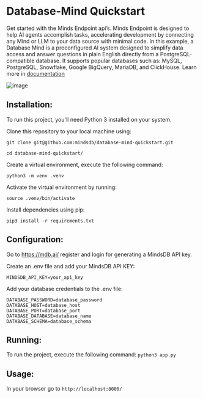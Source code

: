 # Database-Mind Quickstart
Get started with the Minds Endpoint api’s. Minds Endpoint is designed to help AI agents accomplish tasks, accelerating development by connecting any Mind or LLM to your data source with minimal code. In this example, a Database Mind is a preconfigured AI system designed to simplify data access and answer questions in plain English directly from a PostgreSQL-compatible database. It supports popular databases such as: MySQL, PostgreSQL, Snowflake, Google BigQuery, MariaDB, and ClickHouse. Learn more in [documentation](https://docs.mdb.ai/docs/minds)

![image](https://github.com/mindsdb/database-mind-quickstart/assets/5898506/7e9cce25-a5cd-489e-8fe9-3552a0b3ea16)

## Installation:
To run this project, you'll need Python 3 installed on your system. 

Clone this repository to your local machine using: 

``` git clone git@github.com:mindsdb/database-mind-quickstart.git ```

``` cd database-mind-quickstart/ ```

Create a virtual environment, execute the following command: 

``` python3 -m venv .venv ``` 

Activate the virtual environment by running: 

``` source .venv/bin/activate ``` 

Install dependencies using pip: 

``` pip3 install -r requirements.txt ``` 

## Configuration:

Go to https://mdb.ai/ register and login for generating a MindsDB API key.

Create an .env file and add your MindsDB API KEY:

``` MINDSDB_API_KEY=your_api_key ```

Add your database credentials to the .env file:

``` DATABASE_USER=database_user
DATABASE_PASSWORD=database_password
DATABASE_HOST=database_host
DATABASE_PORT=database_port
DATABASE_DATABASE=database_name
DATABASE_SCHEMA=database_schema
```

## Running:
To run the project, execute the following command: 
``` python3 app.py ```

## Usage:
In your browser go to 
``` http://localhost:8000/ ```

